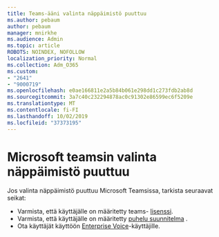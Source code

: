 ```yaml
---
title: Teams-ääni valinta näppäimistö puuttuu
ms.author: pebaum
author: pebaum
manager: mnirkhe
ms.audience: Admin
ms.topic: article
ROBOTS: NOINDEX, NOFOLLOW
localization_priority: Normal
ms.collection: Adm_O365
ms.custom:
- "2641"
- "9000719"
ms.openlocfilehash: e0ae166811e2a5b84b061e298dd1c273fdb2ab8d
ms.sourcegitcommit: 3a7c40c232294878ac0c91302e86599ec6f5209e
ms.translationtype: MT
ms.contentlocale: fi-FI
ms.lasthandoff: 10/02/2019
ms.locfileid: "37373195"
---
```

# <a name="dial-pad-is-missing-in-microsoft-teams"></a>Microsoft teamsin valinta näppäimistö puuttuu 

Jos valinta näppäimistö puuttuu Microsoft Teamsissa, tarkista seuraavat seikat:

- Varmista, että käyttäjälle on määritetty teams- [lisenssi](https://docs.microsoft.com/MicrosoftTeams/assign-teams-licenses).
- Varmista, että käyttäjälle on määritetty [puhelu suunnitelma](https://docs.microsoft.com/MicrosoftTeams/calling-plan-landing-page) .
- Ota käyttäjät käyttöön [Enterprise Voice](https://docs.microsoft.com/en-us/skypeforbusiness/skype-for-business-hybrid-solutions/plan-your-phone-system-cloud-pbx-solution/enable-users-for-enterprise-voice-online-and-phone-system-voicemail#to-enable-your-users-for-phone-system-in-office-365-voice-and-voicemail)-käyttäjille.